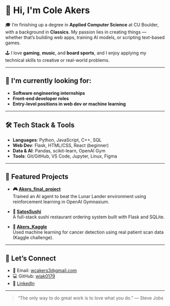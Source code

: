 # 👋 Hi, I'm Cole Akers

🎓 I’m finishing up a degree in **Applied Computer Science** at CU Boulder, with a background in **Classics**. My passion lies in creating things — whether that’s building web apps, training AI models, or scripting text-based games.

🕹️ I love **gaming**, **music**, and **board sports**, and I enjoy applying my technical skills to creative or real-world problems.

---

## 💼 I'm currently looking for:
- **Software engineering internships**
- **Front-end developer roles**
- **Entry-level positions in web dev or machine learning**

---

## 🛠️ Tech Stack & Tools

- **Languages**: Python, JavaScript, C++, SQL  
- **Web Dev**: Flask, HTML/CSS, React (beginner)  
- **Data & AI**: Pandas, scikit-learn, OpenAI Gym  
- **Tools**: Git/GitHub, VS Code, Jupyter, Linux, Figma

---

## 📌 Featured Projects

- **🎮 [Akers_final_project](https://github.com/wiak0179/Akers_final_project)**  
  Trained an AI agent to beat the Lunar Lander environment using reinforcement learning in OpenAI Gymnasium.

- **🍣 [SatosSushi](https://github.com/wiak0179/SatosSushi)**  
  A full-stack sushi restaurant ordering system built with Flask and SQLite.

- **🧪 [Akers_Kaggle](https://github.com/wiak0179/Akers_Kaggle)**  
  Used machine learning for cancer detection using real patient scan data (Kaggle challenge).

---

## 🤝 Let’s Connect
- 💌 Email: wcakers3@gmail.com  
- 💻 GitHub: [wiak0179](https://github.com/wiak0179)  
- 🔗 [LinkedIn](https://www.linkedin.com/in/YOUR-LINK-HERE) 

---

> “The only way to do great work is to love what you do.” — Steve Jobs

